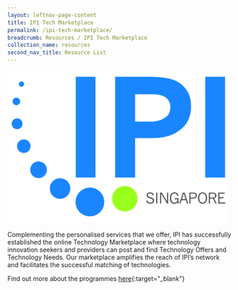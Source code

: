 ```yaml
---
layout: leftnav-page-content
title: IPI Tech Marketplace
permalink: /ipi-tech-marketplace/
breadcrumb: Resources / IPI Tech Marketplace
collection_name: resources
second_nav_title: Resource List
---
```


<img src="/images/resources/IPI_MasterLogoColHres.jpg" alt="1" style="width:500px;height:344px;">

Complementing the personalised services that we offer, IPI has successfully established the online Technology Marketplace where technology innovation seekers and providers can post and find Technology Offers and Technology Needs. Our marketplace amplifies the reach of IPI’s network and facilitates the successful matching of technologies.

Find out more about the programmes [here](https://www.ipi-singapore.org/technology-offers){:target="_blank"} 
